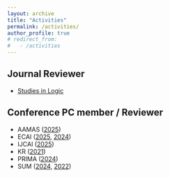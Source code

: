 ```yaml
---
layout: archive
title: "Activities"
permalink: /activities/
author_profile: true
# redirect_from: 
#   - /activities
---
```


## Journal Reviewer

- [Studies in Logic](https://studiesinlogic.sysu.edu.cn)

## Conference PC member / Reviewer

- AAMAS ([2025](https://aamas2025.org))
- ECAI ([2025](https://ecai2025.org), [2024](https://www.ecai2024.eu))
- IJCAI ([2025](https://2025.ijcai.org))
- KR ([2021](https://kr2021.kbsg.rwth-aachen.de))
- PRIMA ([2024](https://sites.google.com/view/prima-2024/home))
- SUM ([2024](https://sum2024.unipa.it), [2022](https://sum2022.sciencesconf.org))